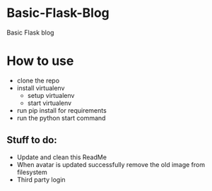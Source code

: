 # Basic-Flask-Blog
Basic Flask blog

# How to use
- clone the repo
- install virtualenv
    - setup virtualenv
    - start virtualenv
- run pip install for requirements
- run the python start command

## Stuff to do:
- Update and clean this ReadMe
- When avatar is updated successfully remove the old image from filesystem
- Third party login